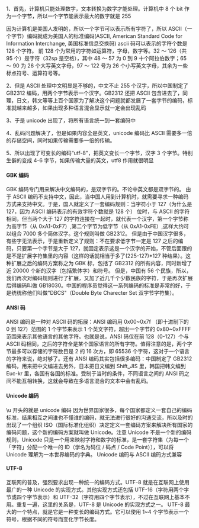 1、首先，计算机只能处理数字，文本转换为数字才能处理。计算机中 8 个 bit 作为一个字节，所以一个字节能表示最大的数字就是 255

因为计算机是美国人发明的，所以一个字节可以表示所有字符了，所以 ASCII（一个字节）编码就成为美国人的标准编码(ASCII, American Standard Code for Information Interchange, 美国标准信息交换码)
ascii 码可以表示的字符个数是 128 个字符。
前 128 个为常用的字符如运算符，字母，数字等。32 ～ 126（共 95 个）是字符（32sp 是空格），其中 48 ～ 57 为 0 到 9 十个阿拉伯数字；65 ～ 90 为 26 个大写英文字母，97 ～ 122 号为 26 个小写英文字母，其余为一些标点符号、运算符号等。

2、但是 ASCII 处理中文明显是不够的，中文不止 255 个汉字，所以中国制定了 GB2312 编码，用两个字节表示一个汉字。GB2312 还把 ASCII 包含进去了，同理，日文，韩文等等上百个国家为了解决这个问题就都发展了一套字节的编码，标准就越来越多，如果出现多种语言混合显示就一定会出现乱码

3、于是 unicode 出现了，将所有语言统一到一套编码中

4、乱码问题解决了，但是如果内容全是英文，unicode 编码比 ASCII 需要多一倍的存储空间，同时如果传输需要多一倍的传输。

5、所以出现了可变长的编码“utf-8"，把英文变长一个字节，汉字 3 个字节。特别生僻的变成 4-6 字节，如果传输大量的英文，utf8 作用就很明显

#### GBK 编码

GBK 编码专门用来解决中文编码的，是双字节的。不论中英文都是双字节的。
由于 ASCII 编码不支持中文，因此，当中国人用到计算机时，就需要寻求一种编码方式来支持中文。于是，国人就定义了一套编码规则：当字符小于 127（为什么是 127，因为 ASCII 编码表示的有效字符个数就是 128 个） 位时，与 ASCII 的字符相同，但当两个大于 127 的字符连接在一起时，就代表一个汉字，第一个字节称为高字节（从 0xA1-0xF7）,第二个字节为低字节（从 0xA1-0xFE）,这样大约可以组合 7000 多个简体汉字。这个规则叫做 GB2312。
但是由于中国汉字很多，有些字无法表示，于是重新定义了规则：不在要求低字节一定是 127 之后的编码，只要第一个字节是大于 127，就固定表示这是一个汉字的开始，不管后面跟的是不是扩展字符集里的内容（这样的话就相当于多了(225-127)\*127 种结果）。这种扩展之后的编码方案称之为 GBK 标，包括了 GB2312 的所有内容，同时新增了近 20000 个新的汉字（包括繁体字）和符号。
但是，中国有 56 个民族，所以，我们再次对编码规则进行了扩展，又加了近几千个少数民族的字符，于是再次扩展后得编码叫做 GB18030。中国的程序员觉得这一系列编码的标准是非常的好，于是统统称他们叫做"DBCS"（Double Byte Charecter Set 双字节字符集）。

#### ANSI 码

ANSI 编码是一种对 ASCII 码的拓展：ANSI 编码用 0x00~0x7f （即十进制下的 0 到 127）范围的 1 个字节来表示 1 个英文字符，超出一个字节的 0x80~0xFFFF 范围来表示其他语言的其他字符。也就是说，ANSI 码仅在前 128（0-127）个与 ASCII 码相同，之后的字符全是某个国家语言的所有字符。值得注意的是，两个字节最多可以存储的字符数目是 2 的 16 次方，即 65536 个字符，这对于一个语言的字符来说，绝对够了。还有 ANSI 编码其实包括很多编码：中国制定了 GB2312 编码，用来把中文编进去另外，日本把日文编到 Shift_JIS 里，韩国把韩文编到 Euc-kr 里，各国有各国的标准。受制于当时的条件，不同语言之间的 ANSI 码之间不能互相转换，这就会导致在多语言混合的文本中会有乱码。

#### Unicode 编码

\u 开头的就是 unicode 编码
因为世界国家很多，每个国家都定义一套自己的编码标准，结果相互之间谁也不懂谁的编码，就无法进行很好的沟通交流，所以及时的出现了一个组织 ISO（国际标准化组织）决定定义一套编码方案来解决所有国家的编码问题，这个新的编码方案就叫做 Unicode。注意 Unicode 不是一个新的编码规则，Unicode 只是一个用来映射字符和数字的标准，是一套字符集（为每一个「字符」分配一个唯一的 ID（学名为码位 / 码点 / Code Point）），可以将 Unicode 理解为一本世界编码的字典。
Unicode 编码与 ASCII 编码方式兼容

#### UTF-8

互联网的普及，强烈要求出现一种统一的编码方式。UTF-8 就是在互联网上使用最广的一种 Unicode 的实现方式。其他实现方式还包括 UTF-16（字符用两个字节或四个字节表示）和 UTF-32（字符用四个字节表示），不过在互联网上基本不用。重复一遍，这里的关系是，UTF-8 是 Unicode 的实现方式之一。
UTF-8 最大的一个特点，就是它是一种变长的编码方式。它可以使用 1~4 个字节表示一个符号，根据不同的符号而变化字节长度。
